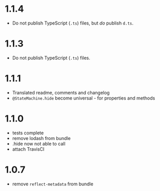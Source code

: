 # 1.1.4

* Do not publish TypeScript (`.ts`) files, but *do* publish `d.ts`.

# 1.1.3

* Do not publish TypeScript (`.ts`) files.

# 1.1.1
- Translated readme, comments and changelog
- `@StateMachine.hide` become universal - for properties and methods

# 1.1.0
- tests complete
- remove lodash from bundle
- .hide now not able to call
- attach TravisCI

# 1.0.7
- remove `reflect-metadata` from bundle